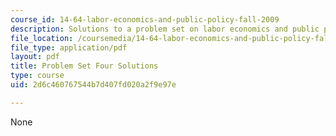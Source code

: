 ```yaml
---
course_id: 14-64-labor-economics-and-public-policy-fall-2009
description: Solutions to a problem set on labor economics and public policy.
file_location: /coursemedia/14-64-labor-economics-and-public-policy-fall-2009/2d6c460767544b7d407fd020a2f9e97e_MIT14_64F09_ps4_sol.pdf
file_type: application/pdf
layout: pdf
title: Problem Set Four Solutions
type: course
uid: 2d6c460767544b7d407fd020a2f9e97e

---
```

None